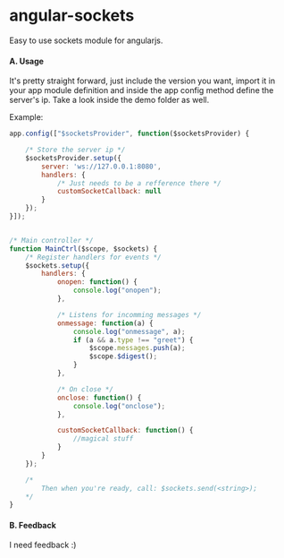 angular-sockets
===============

Easy to use sockets module for angularjs.


#### A. Usage
It's pretty straight forward, just include the version you want, import it in your app module definition and inside the app config method define the server's ip. Take a look inside the demo folder as well.

Example:
```javascript
app.config(["$socketsProvider", function($socketsProvider) {

	/* Store the server ip */
	$socketsProvider.setup({
		server: 'ws://127.0.0.1:8080',
		handlers: {
			/* Just needs to be a refference there */
			customSocketCallback: null
		}
	});
}]);


/* Main controller */
function MainCtrl($scope, $sockets) {
	/* Register handlers for events */
	$sockets.setup({
		handlers: {
			onopen: function() {
				console.log("onopen");
			},

			/* Listens for incomming messages */
			onmessage: function(a) {
				console.log("onmessage", a);
				if (a && a.type !== "greet") {
					$scope.messages.push(a);
					$scope.$digest();
				}
			},

			/* On close */
			onclose: function() {
				console.log("onclose");
			},

			customSocketCallback: function() {
				//magical stuff
			}
		}
	});

	/*
		Then when you're ready, call: $sockets.send(<string>);
	*/
}
```

#### B. Feedback
I need feedback :)